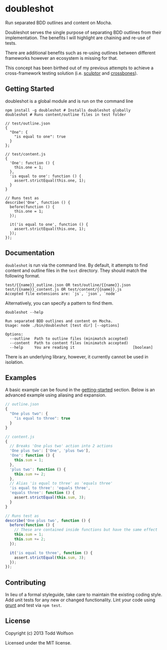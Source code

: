 # doubleshot

Run separated BDD outlines and content on Mocha.

Doubleshot serves the single purpose of separating BDD outlines from their implementation. The benefits I will highlight are chaining and re-use of tests.

There are additional benefits such as re-using outlines between different frameworks however an ecosystem is missing for that.

This concept has been birthed out of my previous attempts to achieve a cross-framework testing solution (i.e. [sculptor][sculptor] and [crossbones][crossbones]).

[sculptor]: https://github.com/twolfson/sculptor
[crossbones]: https://github.com/Ensighten/crossbones

## Getting Started
doubleshot is a global module and is run on the command line

```shell
npm install -g doubleshot # Installs doubleshot globally
doubleshot # Runs content/outline files in test folder

// test/outline.json
{
  "One": {
    "is equal to one": true
  }
};

// test/content.js
{
  'One': function () {
    this.one = 1;
  },
  'is equal to one': function () {
    assert.strictEqual(this.one, 1);
  }
}

// Runs test as
describe('One', function () {
  before(function () {
    this.one = 1;
  });

  it('is equal to one', function () {
    assert.strictEqual(this.one, 1);
  });
});
```

## Documentation
`doubleshot` is run via the command line. By default, it attempts to find content and outline files in the `test` directory. They should match the following format.

```shell
test/{{name}}_outline.json OR test/outline/{{name}}.json
test/{{name}}_content.js OR test/content/{{name}}.js
Accepted file extensions are: `js`, `json`, `node`
```

Alternatively, you can specify a pattern to find them.

```shell
doubleshot --help

Run separated BDD outlines and content on Mocha.
Usage: node ./bin/doubleshot [test dir] [--options]

Options:
  --outline  Path to outline files (minimatch accepted)
  --content  Path to content files (minimatch accepted)
  --help     You are reading it                          [boolean]
```

There is an underlying library, however, it currently cannot be used in isolation.

## Examples
A basic example can be found in the [getting-started][getting-started] section. Below is an advanced example using aliasing and expansion.

[getting-started]: #getting-started

```js
// outline.json
{
  "One plus two": {
    "is equal to three": true
  }
}

// content.js
{
  // Breaks 'One plus two' action into 2 actions
  'One plus two': ['One', 'plus two'],
  'One': function () {
    this.sum = 1;
  },
  'plus two': function () {
    this.sum += 2;
  },
  // Alias 'is equal to three' as 'equals three'
  'is equal to three': 'equals three',
  'equals three': function () {
    assert.strictEqual(this.sum, 3);
  }
}

// Runs test as
describe('One plus two', function () {
  before(function () {
    // These are contained inside functions but have the same effect
    this.sum = 1;
    this.sum += 2;
  });

  it('is equal to three', function () {
    assert.strictEqual(this.sum, 3);
  });
});
```

## Contributing
In lieu of a formal styleguide, take care to maintain the existing coding style. Add unit tests for any new or changed functionality. Lint your code using [grunt](https://github.com/gruntjs/grunt) and test via `npm test`.

## License
Copyright (c) 2013 Todd Wolfson

Licensed under the MIT license.
